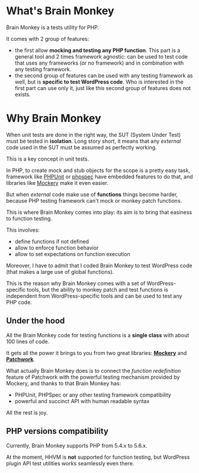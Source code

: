 <!--
currentMenu: "whatwhy"
currentSection: "Getting Started"
title: "What & Why"
-->
# What's Brain Monkey

Brain Monkey is a tests utility for PHP.

It comes with 2 group of features:

 - the first allow **mocking and testing any PHP function**. This part is a general tool and 2 times framework agnostic:
   can be used to test code that uses any frameworks (or no framework) and in combination with any testing framework.
 - the second group of features can be used with any testing framework as well, but is **specific to test WordPress code**.
   Who is interested in the first part can use only it, just like this second group of features does not exists.


# Why Brain Monkey

When unit tests are done in the right way, the SUT (System Under Test) must be tested in **isolation**.
Long story short, it means that any *external* code used in the SUT must be assumed as perfectly working.

This is a key concept in unit tests.

In PHP, to create mock and stub objects for the scope is a pretty easy task, framework like [PHPUnit](https://phpunit.de/manual/current/en/test-doubles.html) or [phpspec](http://www.phpspec.net/en/latest/manual/prophet-objects.html) have embedded features to do that, and libraries like
[Mockery](https://github.com/padraic/mockery) make it even easier.

But when *external* code make use of **functions** things become harder, because PHP testing framework can't mock or monkey patch functions.

This is where Brain Monkey comes into play: its aim is to bring that easiness to function testing.

This involves:

 - define functions if not defined
 - allow to enforce function behavior
 - allow to set expectations on function execution

Moreover, I have to admit that I coded Brain Monkey to test WordPress code (that makes a large use of global functions).

This is the reason why Brain Monkey comes with a set of WordPress-specific tools, but the ability to monkey patch and test functions
is independent from WordPress-specific tools and can be used to test any PHP code.


## Under the hood

All the Brain Monkey code for testing functions is a **single class** with about 100 lines of code.

It gets all the power it brings to you from two great libraries: [**Mockery**](http://docs.mockery.io/) and [**Patchwork**](http://antecedent.github.io/patchwork/).

What actually Brain Monkey does is to connect the *function redefinition* feature of Patchwork with the powerful testing mechanism provided by Mockery,
and thanks to that Brain Monkey has:

 - PHPUnit, PHPSpec or any other testing framework compatibility
 - powerful and succinct API with human readable syntax

All the rest is joy.


## PHP versions compatibility

Currently, Brain Monkey supports PHP from 5.4.x to 5.6.x.

At the moment, HHVM is **not** supported for function testing, but WordPress plugin API test utilities works seamlessly even there.
